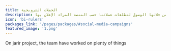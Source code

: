 ```yaml
---
title: الحملات الترويجية
description: الحملات الترويجية نستهدف من خلالها الوصول لتطلعات عملائنا حسب المنصة المراد الإعلان بها
icon: 'bi-rulers'
packages_link: '/pages/packages/#social-media-campaigns'
featured_image: '1.png'
---
```

On jarir project, the team have worked on plenty of things